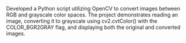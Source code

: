 Developed a Python script utilizing OpenCV to convert images between RGB and grayscale color spaces. The project demonstrates reading an image, converting it to grayscale using cv2.cvtColor() with the COLOR_BGR2GRAY flag, and displaying both the original and converted images. 
